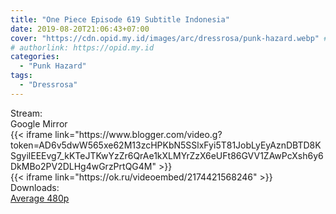 ```yaml
---
title: "One Piece Episode 619 Subtitle Indonesia"
date: 2019-08-20T21:06:43+07:00
cover: "https://cdn.opid.my.id/images/arc/dressrosa/punk-hazard.webp" # Optional, cover
# authorlink: https://opid.my.id
categories:
  - "Punk Hazard"
tags:
  - "Dressrosa"
---
```

<div class="ui menu violet borderless inverted">
  <div class="header item active">
        Stream:
    </div>
  <a class="active item" data-tab="google">
    <i class="google drive icon"></i> Google
  </a>
  <a class="item nounderline" data-tab="mirror">
    <i class="odnoklassniki icon"></i> Mirror
  </a>
</div>
<div class="ui bottom attached tab segment active" style="border:0 !important;" data-tab="google">
{{< iframe link="https://www.blogger.com/video.g?token=AD6v5dwW565xe62M13zcHPKbN5SSlxFyi5T81JobLyEyAznDBTD8KSgyilEEEvg7_kKTeJTKwYzZr6QrAe1kXLMYrZzX6eUFt86GVV1ZAwPcXsh6y6DkMBo2PV2DLHg4wGrzPrtQG4M" >}}
</div>
<div class="ui bottom attached tab segment" style="border:0 !important;" data-tab="mirror">
{{< iframe link="https://ok.ru/videoembed/2174421568246" >}}
</div>
<div class="ui menu violet borderless inverted">
  <div class="header item active">
        Downloads:
    </div>
  <a class="item nounderline" href="https://ouo.io/RxDHqj" target="_blank" rel="dofollow"><i class="google drive icon"></i>
    Average 480p</a>
</div>